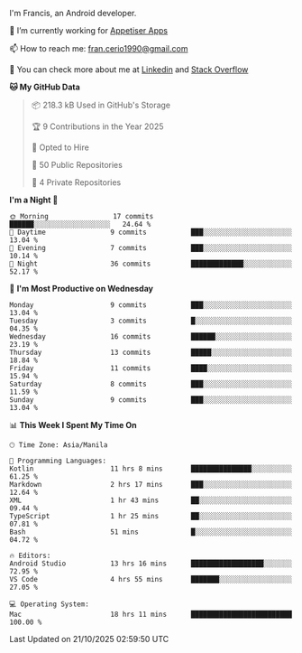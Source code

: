 
I'm Francis, an Android developer.

🔭 I’m currently working for [Appetiser Apps](http://appetiser.com.au)

📫 How to reach me: fran.cerio1990@gmail.com

👀 You can check more about me at [Linkedin](https://www.linkedin.com/in/francerio/) and [Stack Overflow](https://stackoverflow.com/users/1614267/fran-ceriu)



<!--START_SECTION:waka-->
**🐱 My GitHub Data** 

> 📦 218.3 kB Used in GitHub's Storage 
 > 
> 🏆 9 Contributions in the Year 2025
 > 
> 💼 Opted to Hire
 > 
> 📜 50 Public Repositories 
 > 
> 🔑 4 Private Repositories 
 > 
**I'm a Night 🦉** 

```text
🌞 Morning                17 commits          ██████░░░░░░░░░░░░░░░░░░░   24.64 % 
🌆 Daytime                9 commits           ███░░░░░░░░░░░░░░░░░░░░░░   13.04 % 
🌃 Evening                7 commits           ███░░░░░░░░░░░░░░░░░░░░░░   10.14 % 
🌙 Night                  36 commits          █████████████░░░░░░░░░░░░   52.17 % 
```
📅 **I'm Most Productive on Wednesday** 

```text
Monday                   9 commits           ███░░░░░░░░░░░░░░░░░░░░░░   13.04 % 
Tuesday                  3 commits           █░░░░░░░░░░░░░░░░░░░░░░░░   04.35 % 
Wednesday                16 commits          ██████░░░░░░░░░░░░░░░░░░░   23.19 % 
Thursday                 13 commits          █████░░░░░░░░░░░░░░░░░░░░   18.84 % 
Friday                   11 commits          ████░░░░░░░░░░░░░░░░░░░░░   15.94 % 
Saturday                 8 commits           ███░░░░░░░░░░░░░░░░░░░░░░   11.59 % 
Sunday                   9 commits           ███░░░░░░░░░░░░░░░░░░░░░░   13.04 % 
```


📊 **This Week I Spent My Time On** 

```text
🕑︎ Time Zone: Asia/Manila

💬 Programming Languages: 
Kotlin                   11 hrs 8 mins       ███████████████░░░░░░░░░░   61.25 % 
Markdown                 2 hrs 17 mins       ███░░░░░░░░░░░░░░░░░░░░░░   12.64 % 
XML                      1 hr 43 mins        ██░░░░░░░░░░░░░░░░░░░░░░░   09.44 % 
TypeScript               1 hr 25 mins        ██░░░░░░░░░░░░░░░░░░░░░░░   07.81 % 
Bash                     51 mins             █░░░░░░░░░░░░░░░░░░░░░░░░   04.72 % 

🔥 Editors: 
Android Studio           13 hrs 16 mins      ██████████████████░░░░░░░   72.95 % 
VS Code                  4 hrs 55 mins       ███████░░░░░░░░░░░░░░░░░░   27.05 % 

💻 Operating System: 
Mac                      18 hrs 11 mins      █████████████████████████   100.00 % 
```


 Last Updated on 21/10/2025 02:59:50 UTC
<!--END_SECTION:waka-->
